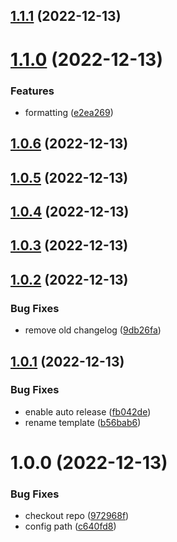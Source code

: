 ## [1.1.1](https://github.com/companynamespace/test-github-actions/compare/v1.1.0...v1.1.1) (2022-12-13)

# [1.1.0](https://github.com/companynamespace/test-github-actions/compare/v1.0.6...v1.1.0) (2022-12-13)


### Features

* formatting ([e2ea269](https://github.com/companynamespace/test-github-actions/commit/e2ea269ce477c8a0fcd3c4950a6d9d2eb47020f4))

## [1.0.6](https://github.com/companynamespace/test-github-actions/compare/v1.0.5...v1.0.6) (2022-12-13)

## [1.0.5](https://github.com/companynamespace/test-github-actions/compare/v1.0.4...v1.0.5) (2022-12-13)

## [1.0.4](https://github.com/companynamespace/test-github-actions/compare/v1.0.3...v1.0.4) (2022-12-13)

## [1.0.3](https://github.com/companynamespace/test-github-actions/compare/v1.0.2...v1.0.3) (2022-12-13)

## [1.0.2](https://github.com/companynamespace/test-github-actions/compare/v1.0.1...v1.0.2) (2022-12-13)


### Bug Fixes

* remove old changelog ([9db26fa](https://github.com/companynamespace/test-github-actions/commit/9db26fa9728bfbcce43661c2164091613b5c8433))

## [1.0.1](https://github.com/companynamespace/test-github-actions/compare/v1.0.0...v1.0.1) (2022-12-13)


### Bug Fixes

* enable auto release ([fb042de](https://github.com/companynamespace/test-github-actions/commit/fb042deaf77881d17faa997dad859f20ccb3a9a0))
* rename template ([b56bab6](https://github.com/companynamespace/test-github-actions/commit/b56bab615745512fdfe8fafbef622601bfcc8de4))

# 1.0.0 (2022-12-13)


### Bug Fixes

* checkout repo ([972968f](https://github.com/companynamespace/test-github-actions/commit/972968f5b6cbfc8c36faf2af9824b3e34a0cd2d5))
* config path ([c640fd8](https://github.com/companynamespace/test-github-actions/commit/c640fd82ba99af4145ef07658ff545fc19eb0d4d))
